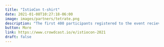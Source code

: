 ```yaml
---
title: "IstioCon t-shirt"
date: 2021-01-08T10:27:18-06:00
image: images/partners/tetrate.png
description: "The first 400 participants registered to the event recieve the event T-shirt. The winners will be notified."
button: More
link: https://www.crowdcast.io/e/istiocon-2021
draft: false
---
```

